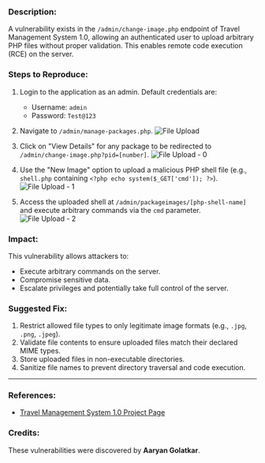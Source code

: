 ### **Description:**
A vulnerability exists in the `/admin/change-image.php` endpoint of Travel Management System 1.0, allowing an authenticated user to upload arbitrary PHP files without proper validation. This enables remote code execution (RCE) on the server.

### **Steps to Reproduce:**
1. Login to the application as an admin. Default credentials are:
   - Username: `admin`
   - Password: `Test@123`
2. Navigate to `/admin/manage-packages.php`.
![File Upload](https://github.com/user-attachments/assets/f26adcbe-6194-49c5-807c-2972ca045b0e)

3. Click on "View Details" for any package to be redirected to `/admin/change-image.php?pid=[number]`.
![File Upload - 0](https://github.com/user-attachments/assets/1e3804eb-1021-4070-b7ce-b95a62fffb02)

4. Use the "New Image" option to upload a malicious PHP shell file (e.g., `shell.php` containing `<?php echo system($_GET['cmd']); ?>`).
![File Upload - 1](https://github.com/user-attachments/assets/d99ab31b-559d-4a42-abb4-2673f0ae3f67)

5. Access the uploaded shell at `/admin/packageimages/[php-shell-name]` and execute arbitrary commands via the `cmd` parameter.
![File Upload - 2](https://github.com/user-attachments/assets/c13731dd-9a19-485d-b8a5-abd2f2540aff)


### **Impact:**
This vulnerability allows attackers to:
- Execute arbitrary commands on the server.
- Compromise sensitive data.
- Escalate privileges and potentially take full control of the server.

### **Suggested Fix:**
1. Restrict allowed file types to only legitimate image formats (e.g., `.jpg`, `.png`, `.jpeg`).
2. Validate file contents to ensure uploaded files match their declared MIME types.
3. Store uploaded files in non-executable directories.
4. Sanitize file names to prevent directory traversal and code execution.

---

### **References:**
- [Travel Management System 1.0 Project Page](https://code-projects.org/travels-management-system-using-php-source-code/)
### **Credits:**
These vulnerabilities were discovered by **Aaryan Golatkar**.

